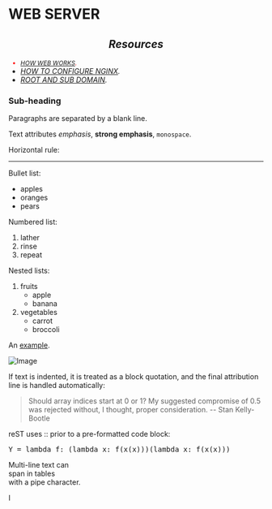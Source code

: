 <h1>WEB SERVER</h1>
<h2><center><i>Resources</i></center></h2>
<p>
<ul>
   <em>
      <li style="color: red; font-size: 12px;"><a href="https://developer.mozilla.org/en-US/docs/Learn/Getting_started_with_the_web/How_the_Web_works">HOW WEB WORKS</a>.</li>
      <li><a href="https://www.digitalocean.com/community/tutorials/how-to-set-up-nginx-server-blocks-virtual-hosts-on-ubuntu-16-04">HOW TO CONFIGURE NGINX</a>.</li>
      <li><a href="https://landingi.com/help/domains-vs-subdomains/">ROOT AND SUB DOMAIN</a>.</li>
    </em>
</ul>
</p>


</p>
<h3>Sub-heading</h3>
<p>Paragraphs are separated by a blank line.</p>
<p>Text attributes <em>emphasis</em>, <strong>strong emphasis</strong>, <code>monospace</code>.</p>
<p>Horizontal rule:</p>
<hr />
<p>Bullet list:</p>
<ul>
  <li>apples</li>
  <li>oranges</li>
  <li>pears</li>
</ul>

<p>Numbered list:</p>

<ol>
  <li>lather</li>
  <li>rinse</li>
  <li>repeat</li>
</ol>

<p>Nested lists:</p>

<ol>
  <li>fruits
    <ul>
      <li>apple</li>
      <li>banana</li>
    </ul>
  </li>
  <li>vegetables
    <ul>
      <li>carrot</li>
      <li>broccoli</li>
    </ul>
  </li>
</ol>
<p>An <a href="http://example.com">example</a>.</p>

<p><img alt="Image"src="Icon-pictures.png" /></p>

<p>If text is indented, it is treated as a block quotation, and the final attribution line is handled automatically:</p>
<blockquote>
Should array indices start at 0 or 1?
My suggested compromise of 0.5 was rejected without, I thought, proper consideration.
-- Stan Kelly-Bootle</blockquote>

<p>reST uses :: prior to a pre-formatted code block:</p>
<pre class="literal-block">
Y = lambda f: (lambda x: f(x(x)))(lambda x: f(x(x)))
</pre>

<p>Multi-line text can<br/>span in tables<br/>with a pipe character.</p>I
